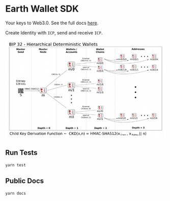 # Earth Wallet SDK

Your keys to Web3.0. See the full docs [here](https://earthwallet.github.io/sdk/).

Create Identity with `ICP`, send and receive `ICP`.

![HDWallets](HDWallets.png)

## Run Tests

`yarn test`

## Public Docs

`yarn docs`
